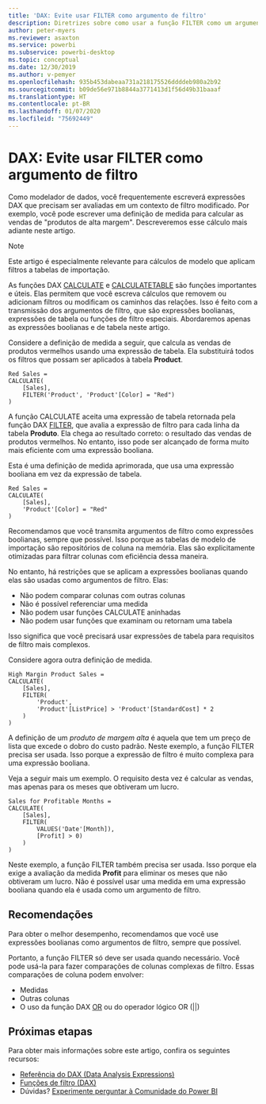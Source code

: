```yaml
---
title: 'DAX: Evite usar FILTER como argumento de filtro'
description: Diretrizes sobre como usar a função FILTER como um argumento de filtro.
author: peter-myers
ms.reviewer: asaxton
ms.service: powerbi
ms.subservice: powerbi-desktop
ms.topic: conceptual
ms.date: 12/30/2019
ms.author: v-pemyer
ms.openlocfilehash: 935b453dabeaa731a218175526ddddeb980a2b92
ms.sourcegitcommit: b09de56e971b8844a3771413d1f56d49b31baaaf
ms.translationtype: HT
ms.contentlocale: pt-BR
ms.lasthandoff: 01/07/2020
ms.locfileid: "75692449"
---
```

# <a name="dax-avoid-using-filter-as-a-filter-argument"></a>DAX: Evite usar FILTER como argumento de filtro

Como modelador de dados, você frequentemente escreverá expressões DAX que precisam ser avaliadas em um contexto de filtro modificado. Por exemplo, você pode escrever uma definição de medida para calcular as vendas de "produtos de alta margem". Descreveremos esse cálculo mais adiante neste artigo.

> [!NOTE]
> Este artigo é especialmente relevante para cálculos de modelo que aplicam filtros a tabelas de importação.

As funções DAX [CALCULATE](/dax/calculate-function-dax) e [CALCULATETABLE](/dax/calculatetable-function-dax) são funções importantes e úteis. Elas permitem que você escreva cálculos que removem ou adicionam filtros ou modificam os caminhos das relações. Isso é feito com a transmissão dos argumentos de filtro, que são expressões boolianas, expressões de tabela ou funções de filtro especiais. Abordaremos apenas as expressões boolianas e de tabela neste artigo.

Considere a definição de medida a seguir, que calcula as vendas de produtos vermelhos usando uma expressão de tabela. Ela substituirá todos os filtros que possam ser aplicados à tabela **Product**.

```dax
Red Sales =
CALCULATE(
    [Sales],
    FILTER('Product', 'Product'[Color] = "Red")
)
```

A função CALCULATE aceita uma expressão de tabela retornada pela função DAX [FILTER](/dax/filter-function-dax), que avalia a expressão de filtro para cada linha da tabela **Produto**. Ela chega ao resultado correto: o resultado das vendas de produtos vermelhos. No entanto, isso pode ser alcançado de forma muito mais eficiente com uma expressão booliana.

Esta é uma definição de medida aprimorada, que usa uma expressão booliana em vez da expressão de tabela.

```dax
Red Sales =
CALCULATE(
    [Sales],
    'Product'[Color] = "Red"
)
```

Recomendamos que você transmita argumentos de filtro como expressões boolianas, sempre que possível. Isso porque as tabelas de modelo de importação são repositórios de coluna na memória. Elas são explicitamente otimizadas para filtrar colunas com eficiência dessa maneira.

No entanto, há restrições que se aplicam a expressões boolianas quando elas são usadas como argumentos de filtro. Elas:

- Não podem comparar colunas com outras colunas
- Não é possível referenciar uma medida
- Não podem usar funções CALCULATE aninhadas
- Não podem usar funções que examinam ou retornam uma tabela

Isso significa que você precisará usar expressões de tabela para requisitos de filtro mais complexos.

Considere agora outra definição de medida.

```dax
High Margin Product Sales =
CALCULATE(
    [Sales],
    FILTER(
        'Product',
        'Product'[ListPrice] > 'Product'[StandardCost] * 2
    )
)
```

A definição de um _produto de margem alta_ é aquela que tem um preço de lista que excede o dobro do custo padrão. Neste exemplo, a função FILTER precisa ser usada. Isso porque a expressão de filtro é muito complexa para uma expressão booliana.

Veja a seguir mais um exemplo. O requisito desta vez é calcular as vendas, mas apenas para os meses que obtiveram um lucro.

```dax
Sales for Profitable Months =
CALCULATE(
    [Sales],
    FILTER(
        VALUES('Date'[Month]),
        [Profit] > 0)
    )
)
```

Neste exemplo, a função FILTER também precisa ser usada. Isso porque ela exige a avaliação da medida **Profit** para eliminar os meses que não obtiveram um lucro. Não é possível usar uma medida em uma expressão booliana quando ela é usada como um argumento de filtro.

## <a name="recommendations"></a>Recomendações

Para obter o melhor desempenho, recomendamos que você use expressões boolianas como argumentos de filtro, sempre que possível.

Portanto, a função FILTER só deve ser usada quando necessário. Você pode usá-la para fazer comparações de colunas complexas de filtro. Essas comparações de coluna podem envolver:

- Medidas
- Outras colunas
- O uso da função DAX [OR](/dax/or-function-dax) ou do operador lógico OR (||)

## <a name="next-steps"></a>Próximas etapas

Para obter mais informações sobre este artigo, confira os seguintes recursos:

- [Referência do DAX (Data Analysis Expressions)](/dax/)
- [Funções de filtro (DAX)](/dax/filter-function-dax)
- Dúvidas? [Experimente perguntar à Comunidade do Power BI](https://community.powerbi.com/)
